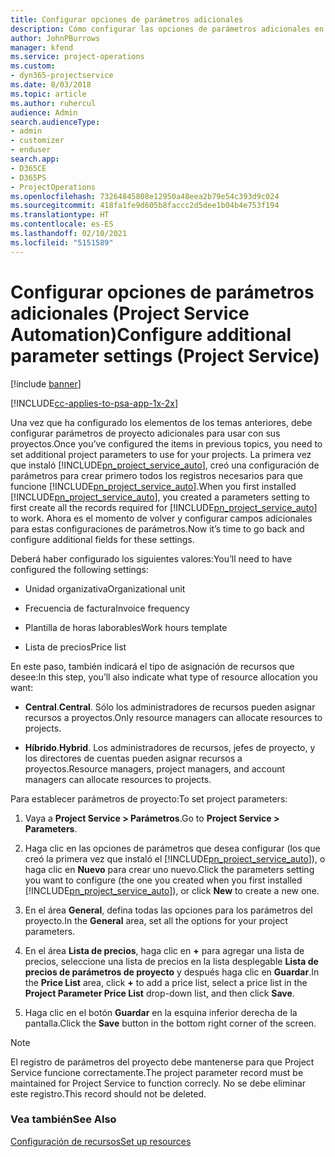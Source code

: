 ```yaml
---
title: Configurar opciones de parámetros adicionales
description: Cómo configurar las opciones de parámetros adicionales en Project Service
author: JohnPBurrows
manager: kfend
ms.service: project-operations
ms.custom:
- dyn365-projectservice
ms.date: 8/03/2018
ms.topic: article
ms.author: ruhercul
audience: Admin
search.audienceType:
- admin
- customizer
- enduser
search.app:
- D365CE
- D365PS
- ProjectOperations
ms.openlocfilehash: 73264845808e12950a48eea2b79e54c393d9c024
ms.sourcegitcommit: 418fa1fe9d605b8faccc2d5dee1b04b4e753f194
ms.translationtype: HT
ms.contentlocale: es-ES
ms.lasthandoff: 02/10/2021
ms.locfileid: "5151589"
---
```

# <a name="configure-additional-parameter-settings-project-service"></a><span data-ttu-id="73714-103">Configurar opciones de parámetros adicionales (Project Service Automation)</span><span class="sxs-lookup"><span data-stu-id="73714-103">Configure additional parameter settings (Project Service)</span></span>

[!include [banner](../includes/psa-now-project-operations.md)]

[!INCLUDE[cc-applies-to-psa-app-1x-2x](../includes/cc-applies-to-psa-app-1x-2x.md)]

<span data-ttu-id="73714-104">Una vez que ha configurado los elementos de los temas anteriores, debe configurar parámetros de proyecto adicionales para usar con sus proyectos.</span><span class="sxs-lookup"><span data-stu-id="73714-104">Once you’ve configured the items in previous topics, you need to set additional project parameters to use for your projects.</span></span> <span data-ttu-id="73714-105">La primera vez que instaló [!INCLUDE[pn_project_service_auto](../includes/pn-project-service-auto.md)], creó una configuración de parámetros para crear primero todos los registros necesarios para que funcione [!INCLUDE[pn_project_service_auto](../includes/pn-project-service-auto.md)].</span><span class="sxs-lookup"><span data-stu-id="73714-105">When you first installed [!INCLUDE[pn_project_service_auto](../includes/pn-project-service-auto.md)], you created a parameters setting to first create all the records required for [!INCLUDE[pn_project_service_auto](../includes/pn-project-service-auto.md)] to work.</span></span> <span data-ttu-id="73714-106">Ahora es el momento de volver y configurar campos adicionales para estas configuraciones de parámetros.</span><span class="sxs-lookup"><span data-stu-id="73714-106">Now it’s time to go back and configure additional fields for these settings.</span></span>  
  
 <span data-ttu-id="73714-107">Deberá haber configurado los siguientes valores:</span><span class="sxs-lookup"><span data-stu-id="73714-107">You’ll need to have configured the following settings:</span></span>  
  
-   <span data-ttu-id="73714-108">Unidad organizativa</span><span class="sxs-lookup"><span data-stu-id="73714-108">Organizational unit</span></span>  
  
-   <span data-ttu-id="73714-109">Frecuencia de factura</span><span class="sxs-lookup"><span data-stu-id="73714-109">Invoice frequency</span></span>  
  
-   <span data-ttu-id="73714-110">Plantilla de horas laborables</span><span class="sxs-lookup"><span data-stu-id="73714-110">Work hours template</span></span>  
  
-   <span data-ttu-id="73714-111">Lista de precios</span><span class="sxs-lookup"><span data-stu-id="73714-111">Price list</span></span>  
 
<span data-ttu-id="73714-112">En este paso, también indicará el tipo de asignación de recursos que desee:</span><span class="sxs-lookup"><span data-stu-id="73714-112">In this step, you’ll also indicate what type of resource allocation you want:</span></span>  
  
- <span data-ttu-id="73714-113">**Central**.</span><span class="sxs-lookup"><span data-stu-id="73714-113">**Central**.</span></span> <span data-ttu-id="73714-114">Sólo los administradores de recursos pueden asignar recursos a proyectos.</span><span class="sxs-lookup"><span data-stu-id="73714-114">Only resource managers can allocate resources to projects.</span></span>  
  
- <span data-ttu-id="73714-115">**Híbrido**.</span><span class="sxs-lookup"><span data-stu-id="73714-115">**Hybrid**.</span></span> <span data-ttu-id="73714-116">Los administradores de recursos, jefes de proyecto, y los directores de cuentas pueden asignar recursos a proyectos.</span><span class="sxs-lookup"><span data-stu-id="73714-116">Resource managers, project managers, and account managers can allocate resources to projects.</span></span>  
  
 
<span data-ttu-id="73714-117">Para establecer parámetros de proyecto:</span><span class="sxs-lookup"><span data-stu-id="73714-117">To set project parameters:</span></span>  
  
1. <span data-ttu-id="73714-118">Vaya a **Project Service > Parámetros**.</span><span class="sxs-lookup"><span data-stu-id="73714-118">Go to **Project Service > Parameters**.</span></span>  
  
2. <span data-ttu-id="73714-119">Haga clic en las opciones de parámetros que desea configurar (los que creó la primera vez que instaló el [!INCLUDE[pn_project_service_auto](../includes/pn-project-service-auto.md)]), o haga clic en **Nuevo** para crear uno nuevo.</span><span class="sxs-lookup"><span data-stu-id="73714-119">Click the parameters setting you want to configure (the one you created when you first installed [!INCLUDE[pn_project_service_auto](../includes/pn-project-service-auto.md)]), or click **New** to create a new one.</span></span>  
  
3. <span data-ttu-id="73714-120">En el área **General**, defina todas las opciones para los parámetros del proyecto.</span><span class="sxs-lookup"><span data-stu-id="73714-120">In the **General** area, set all the options for your project parameters.</span></span>  
  
4. <span data-ttu-id="73714-121">En el área **Lista de precios**, haga clic en **+** para agregar una lista de precios, seleccione una lista de precios en la lista desplegable **Lista de precios de parámetros de proyecto** y después haga clic en **Guardar**.</span><span class="sxs-lookup"><span data-stu-id="73714-121">In the **Price List** area, click **+** to add a price list, select a price list in the **Project Parameter Price List** drop-down list, and then click **Save**.</span></span>  
  
5. <span data-ttu-id="73714-122">Haga clic en el botón **Guardar** en la esquina inferior derecha de la pantalla.</span><span class="sxs-lookup"><span data-stu-id="73714-122">Click the **Save** button in the bottom right corner of the screen.</span></span>  

> [!NOTE]
> <span data-ttu-id="73714-123">El registro de parámetros del proyecto debe mantenerse para que Project Service funcione correctamente.</span><span class="sxs-lookup"><span data-stu-id="73714-123">The project parameter record must be maintained for Project Service to function correcly.</span></span> <span data-ttu-id="73714-124">No se debe eliminar este registro.</span><span class="sxs-lookup"><span data-stu-id="73714-124">This record should not be deleted.</span></span>

### <a name="see-also"></a><span data-ttu-id="73714-125">Vea también</span><span class="sxs-lookup"><span data-stu-id="73714-125">See Also</span></span>  
 [<span data-ttu-id="73714-126">Configuración de recursos</span><span class="sxs-lookup"><span data-stu-id="73714-126">Set up resources</span></span>](../psa/set-up-resources.md)
